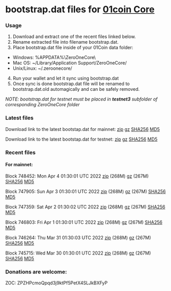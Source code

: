 # bootstrap.dat files for [01coin Core](https://01coin.io)

### Usage

1. Download and extract one of the recent files linked below.
2. Rename extracted file into filename bootstrap.dat.
3. Place bootstrap.dat file inside of your 01Coin data folder:
 - Windows: %APPDATA%\ZeroOneCore\
 - Mac OS: ~/Library/Application Support/ZeroOneCore/
 - Unix/Linux: ~/.zeroonecore/
4. Run your wallet and let it sync using bootstrap.dat
5. Once sync is done bootstrap.dat file will be renamed to bootstrap.dat.old automagically and can be safely removed.

_NOTE: bootstrap.dat for testnet must be placed in **testnet3** subfolder of corresponding ZeroOneCore folder_

### Latest files
Download link to the latest bootstap.dat for mainnet: [zip](https://files.01coin.io/mainnet/bootstrap.dat.zip) [gz](https://files.01coin.io/mainnet/bootstrap.dat.tar.gz) [SHA256](https://files.01coin.io/mainnet/sha256.txt) [MD5](https://files.01coin.io/mainnet/md5.txt)

Download link to the latest bootstap.dat for testnet: [zip](https://files.01coin.io/testnet/bootstrap.dat.zip) [gz](https://files.01coin.io/testnet/bootstrap.dat.tar.gz) [SHA256](https://files.01coin.io/testnet/sha256.txt) [MD5](https://files.01coin.io/testnet/md5.txt)

### Recent files

#### For mainnet:

Block 748452: Mon Apr  4 01:30:01 UTC 2022 [zip](https://files.01coin.io/mainnet/2022-04-04/bootstrap.dat.zip) (268M) [gz](https://files.01coin.io/mainnet/2022-04-04/bootstrap.dat.tar.gz) (267M) [SHA256](https://files.01coin.io/mainnet/2022-04-04/sha256.txt) [MD5](https://files.01coin.io/mainnet/2022-04-04/md5.txt)

Block 747905: Sun Apr  3 01:30:01 UTC 2022 [zip](https://files.01coin.io/mainnet/2022-04-03/bootstrap.dat.zip) (268M) [gz](https://files.01coin.io/mainnet/2022-04-03/bootstrap.dat.tar.gz) (267M) [SHA256](https://files.01coin.io/mainnet/2022-04-03/sha256.txt) [MD5](https://files.01coin.io/mainnet/2022-04-03/md5.txt)

Block 747359: Sat Apr  2 01:30:02 UTC 2022 [zip](https://files.01coin.io/mainnet/2022-04-02/bootstrap.dat.zip) (268M) [gz](https://files.01coin.io/mainnet/2022-04-02/bootstrap.dat.tar.gz) (267M) [SHA256](https://files.01coin.io/mainnet/2022-04-02/sha256.txt) [MD5](https://files.01coin.io/mainnet/2022-04-02/md5.txt)

Block 746803: Fri Apr  1 01:30:01 UTC 2022 [zip](https://files.01coin.io/mainnet/2022-04-01/bootstrap.dat.zip) (268M) [gz](https://files.01coin.io/mainnet/2022-04-01/bootstrap.dat.tar.gz) (267M) [SHA256](https://files.01coin.io/mainnet/2022-04-01/sha256.txt) [MD5](https://files.01coin.io/mainnet/2022-04-01/md5.txt)

Block 746264: Thu Mar 31 01:30:03 UTC 2022 [zip](https://files.01coin.io/mainnet/2022-03-31/bootstrap.dat.zip) (268M) [gz](https://files.01coin.io/mainnet/2022-03-31/bootstrap.dat.tar.gz) (267M) [SHA256](https://files.01coin.io/mainnet/2022-03-31/sha256.txt) [MD5](https://files.01coin.io/mainnet/2022-03-31/md5.txt)

Block 745715: Wed Mar 30 01:30:01 UTC 2022 [zip](https://files.01coin.io/mainnet/2022-03-30/bootstrap.dat.zip) (268M) [gz](https://files.01coin.io/mainnet/2022-03-30/bootstrap.dat.tar.gz) (267M) [SHA256](https://files.01coin.io/mainnet/2022-03-30/sha256.txt) [MD5](https://files.01coin.io/mainnet/2022-03-30/md5.txt)


### Donations are welcome:

ZOC: ZPZHPcmoQpqd3j9ktPf5PetX4SLJkBXFyP
